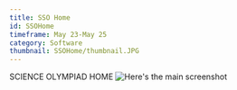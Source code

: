 ```yaml
---
title: SSO Home
id: SSOHome
timeframe: May 23-May 25
category: Software
thumbnail: SSOHome/thumbnail.JPG
---
```


SCIENCE OLYMPIAD HOME
![Here's the main screenshot]({{site.url}}/res/img/ventures/SSOHome/main.JPG)